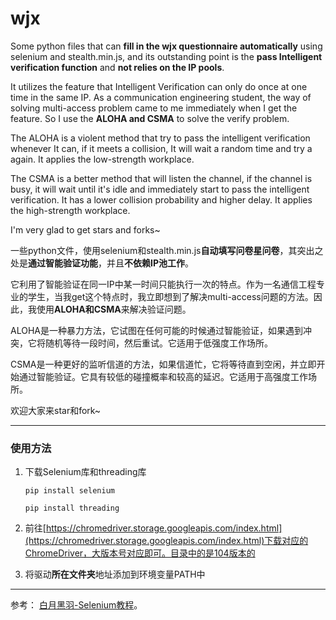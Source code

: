 # wjx
Some python files that can **fill in the wjx questionnaire automatically** using selenium and stealth.min.js, and its outstanding point is the **pass Intelligent verification function** and **not relies on the IP pools**.

It utilizes the feature that Intelligent Verification can only do once at one time in the same IP. As a communication engineering student, the way of solving multi-access problem came to me immediately when I get the feature. So I use the **ALOHA and CSMA** to solve the verify problem.

The ALOHA is a violent method that try to pass the intelligent verification whenever It can, if it meets a collision, It will wait a random time and try a again. It applies the low-strength workplace.

The CSMA is a better method that will listen the channel, if the channel is busy, it will wait until it's idle and immediately start to pass the intelligent verification. It has a lower collision probability and higher delay. It applies the high-strength workplace.

I'm very glad to get stars and forks~

一些python文件，使用selenium和stealth.min.js**自动填写问卷星问卷**，其突出之处是**通过智能验证功能**，并且**不依赖IP池工作**。

它利用了智能验证在同一IP中某一时间只能执行一次的特点。作为一名通信工程专业的学生，当我get这个特点时，我立即想到了解决multi-access问题的方法。因此，我使用**ALOHA和CSMA**来解决验证问题。

ALOHA是一种暴力方法，它试图在任何可能的时候通过智能验证，如果遇到冲突，它将随机等待一段时间，然后重试。它适用于低强度工作场所。

CSMA是一种更好的监听信道的方法，如果信道忙，它将等待直到空闲，并立即开始通过智能验证。它具有较低的碰撞概率和较高的延迟。它适用于高强度工作场所。

欢迎大家来star和fork~

_________________
### 使用方法
1. 下载Selenium库和threading库

    `pip install selenium`
    
    `pip install threading`

2. 前往[https://chromedriver.storage.googleapis.com/index.html](https://chromedriver.storage.googleapis.com/index.html)下载对应的ChromeDriver，大版本号对应即可。目录中的是104版本的

3. 将驱动**所在文件夹**地址添加到环境变量PATH中
_________________

参考： [白月黑羽-Selenium教程](https://www.byhy.net/tut/auto/selenium/)。
